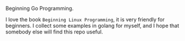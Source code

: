 Beginning Go Programming.

I love the book `Beginning Linux Programming`, it is very friendly for beginners. I collect some examples in golang for myself, and I hope that somebody else will find this repo useful.



